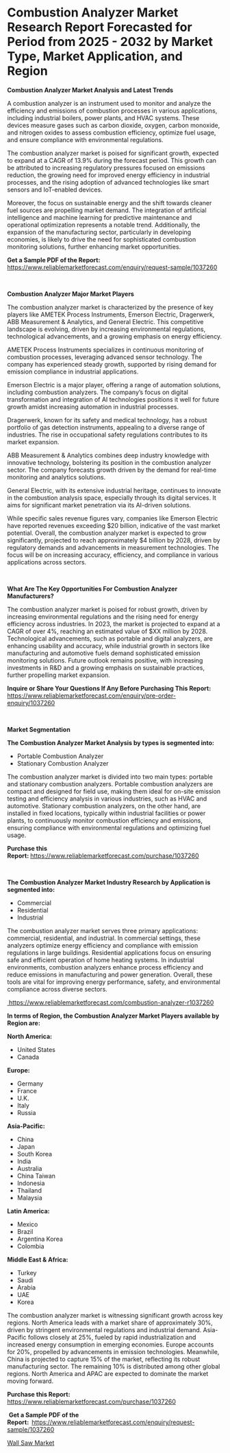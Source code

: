 <p><h1>Combustion Analyzer Market Research Report Forecasted for Period from 2025 -  2032 by Market Type, Market Application, and Region</h1></p><p><strong>Combustion Analyzer Market Analysis and Latest Trends</strong></p>
<p><p>A combustion analyzer is an instrument used to monitor and analyze the efficiency and emissions of combustion processes in various applications, including industrial boilers, power plants, and HVAC systems. These devices measure gases such as carbon dioxide, oxygen, carbon monoxide, and nitrogen oxides to assess combustion efficiency, optimize fuel usage, and ensure compliance with environmental regulations.</p><p>The combustion analyzer market is poised for significant growth, expected to expand at a CAGR of 13.9% during the forecast period. This growth can be attributed to increasing regulatory pressures focused on emissions reduction, the growing need for improved energy efficiency in industrial processes, and the rising adoption of advanced technologies like smart sensors and IoT-enabled devices. </p><p>Moreover, the focus on sustainable energy and the shift towards cleaner fuel sources are propelling market demand. The integration of artificial intelligence and machine learning for predictive maintenance and operational optimization represents a notable trend. Additionally, the expansion of the manufacturing sector, particularly in developing economies, is likely to drive the need for sophisticated combustion monitoring solutions, further enhancing market opportunities.</p></p>
<p><strong>Get a Sample PDF of the Report:&nbsp;</strong> <a href="https://www.reliablemarketforecast.com/enquiry/request-sample/1037260?utm_campaign=1105&utm_medium=2&utm_source=Github&utm_content=ia&utm_term=21022025&utm_id=combustion-analyzer">https://www.reliablemarketforecast.com/enquiry/request-sample/1037260</a></p>
<p>&nbsp;</p>
<p><strong>Combustion Analyzer Major Market Players</strong></p>
<p><p>The combustion analyzer market is characterized by the presence of key players like AMETEK Process Instruments, Emerson Electric, Dragerwerk, ABB Measurement & Analytics, and General Electric. This competitive landscape is evolving, driven by increasing environmental regulations, technological advancements, and a growing emphasis on energy efficiency.</p><p>AMETEK Process Instruments specializes in continuous monitoring of combustion processes, leveraging advanced sensor technology. The company has experienced steady growth, supported by rising demand for emission compliance in industrial applications.</p><p>Emerson Electric is a major player, offering a range of automation solutions, including combustion analyzers. The company’s focus on digital transformation and integration of AI technologies positions it well for future growth amidst increasing automation in industrial processes.</p><p>Dragerwerk, known for its safety and medical technology, has a robust portfolio of gas detection instruments, appealing to a diverse range of industries. The rise in occupational safety regulations contributes to its market expansion.</p><p>ABB Measurement & Analytics combines deep industry knowledge with innovative technology, bolstering its position in the combustion analyzer sector. The company forecasts growth driven by the demand for real-time monitoring and analytics solutions.</p><p>General Electric, with its extensive industrial heritage, continues to innovate in the combustion analysis space, especially through its digital services. It aims for significant market penetration via its AI-driven solutions.</p><p>While specific sales revenue figures vary, companies like Emerson Electric have reported revenues exceeding $20 billion, indicative of the vast market potential. Overall, the combustion analyzer market is expected to grow significantly, projected to reach approximately $4 billion by 2028, driven by regulatory demands and advancements in measurement technologies. The focus will be on increasing accuracy, efficiency, and compliance in various applications across sectors.</p></p>
<p>&nbsp;</p>
<p><strong>What Are The Key Opportunities For Combustion Analyzer Manufacturers?</strong></p>
<p><p>The combustion analyzer market is poised for robust growth, driven by increasing environmental regulations and the rising need for energy efficiency across industries. In 2023, the market is projected to expand at a CAGR of over 4%, reaching an estimated value of $XX million by 2028. Technological advancements, such as portable and digital analyzers, are enhancing usability and accuracy, while industrial growth in sectors like manufacturing and automotive fuels demand sophisticated emission monitoring solutions. Future outlook remains positive, with increasing investments in R&D and a growing emphasis on sustainable practices, further propelling market expansion.</p></p>
<p><strong>Inquire or Share Your Questions If Any Before Purchasing This Report:</strong> <a href="https://www.reliablemarketforecast.com/enquiry/pre-order-enquiry/1037260?utm_campaign=1105&utm_medium=2&utm_source=Github&utm_content=ia&utm_term=21022025&utm_id=combustion-analyzer">https://www.reliablemarketforecast.com/enquiry/pre-order-enquiry/1037260</a></p>
<p>&nbsp;</p>
<p><strong>Market Segmentation</strong></p>
<p><strong>The Combustion Analyzer Market Analysis by types is segmented into:</strong></p>
<p><ul><li>Portable Combustion Analyzer</li><li>Stationary Combustion Analyzer</li></ul></p>
<p><p>The combustion analyzer market is divided into two main types: portable and stationary combustion analyzers. Portable combustion analyzers are compact and designed for field use, making them ideal for on-site emission testing and efficiency analysis in various industries, such as HVAC and automotive. Stationary combustion analyzers, on the other hand, are installed in fixed locations, typically within industrial facilities or power plants, to continuously monitor combustion efficiency and emissions, ensuring compliance with environmental regulations and optimizing fuel usage.</p></p>
<p><strong>Purchase this Report:&nbsp;</strong><a href="https://www.reliablemarketforecast.com/purchase/1037260?utm_campaign=1105&utm_medium=2&utm_source=Github&utm_content=ia&utm_term=21022025&utm_id=combustion-analyzer">https://www.reliablemarketforecast.com/purchase/1037260</a></p>
<p>&nbsp;</p>
<p><strong>The Combustion Analyzer Market Industry Research by Application is segmented into:</strong></p>
<p><ul><li>Commercial</li><li>Residential</li><li>Industrial</li></ul></p>
<p><p>The combustion analyzer market serves three primary applications: commercial, residential, and industrial. In commercial settings, these analyzers optimize energy efficiency and compliance with emission regulations in large buildings. Residential applications focus on ensuring safe and efficient operation of home heating systems. In industrial environments, combustion analyzers enhance process efficiency and reduce emissions in manufacturing and power generation. Overall, these tools are vital for improving energy performance, safety, and environmental compliance across diverse sectors.</p></p>
<p><a href="https://www.reliablemarketforecast.com/combustion-analyzer-r1037260?utm_campaign=1105&utm_medium=2&utm_source=Github&utm_content=ia&utm_term=21022025&utm_id=combustion-analyzer">&nbsp;https://www.reliablemarketforecast.com/combustion-analyzer-r1037260</a></p>
<p><strong>In terms of Region, the Combustion Analyzer Market Players available by Region are:</strong></p>
<p>
    <p> <strong> North America: </strong>
        <ul>
            <li>United States</li>
            <li>Canada</li>
        </ul>
        </p> 
    <p> <strong> Europe: </strong>
        <ul>
            <li>Germany</li>
            <li>France</li>
            <li>U.K.</li>
            <li>Italy</li>
            <li>Russia</li>
        </ul>
        </p> 
    <p> <strong> Asia-Pacific: </strong>
        <ul>
            <li>China</li>
            <li>Japan</li>
            <li>South Korea</li>
            <li>India</li>
            <li>Australia</li>
            <li>China Taiwan</li>
            <li>Indonesia</li>
            <li>Thailand</li>
            <li>Malaysia</li>
        </ul>
        </p> 
    <p> <strong> Latin America: </strong>
        <ul>
            <li>Mexico</li>
            <li>Brazil</li>
            <li>Argentina Korea</li>
            <li>Colombia</li>
        </ul>
        </p> 
    <p> <strong> Middle East & Africa: </strong>
        <ul>
            <li>Turkey</li>
            <li>Saudi</li>
            <li>Arabia</li>
            <li>UAE</li>
            <li>Korea</li>
        </ul>
    </p>
    </p>
<p><p>The combustion analyzer market is witnessing significant growth across key regions. North America leads with a market share of approximately 30%, driven by stringent environmental regulations and industrial demand. Asia-Pacific follows closely at 25%, fueled by rapid industrialization and increased energy consumption in emerging economies. Europe accounts for 20%, propelled by advancements in emission technologies. Meanwhile, China is projected to capture 15% of the market, reflecting its robust manufacturing sector. The remaining 10% is distributed among other global regions. North America and APAC are expected to dominate the market moving forward.</p></p>
<p><strong>Purchase this Report: </strong><a href="https://www.reliablemarketforecast.com/purchase/1037260?utm_campaign=1105&utm_medium=2&utm_source=Github&utm_content=ia&utm_term=21022025&utm_id=combustion-analyzer">https://www.reliablemarketforecast.com/purchase/1037260</a></p>
<p>&nbsp;<strong>Get a Sample PDF of the Report:&nbsp;&nbsp;</strong><a href="https://www.reliablemarketforecast.com/enquiry/request-sample/1037260?utm_campaign=1105&utm_medium=2&utm_source=Github&utm_content=ia&utm_term=21022025&utm_id=combustion-analyzer">https://www.reliablemarketforecast.com/enquiry/request-sample/1037260</a></p>
<p><strong></strong></p>
<p><p><a href="https://github.com/prosalinda88/Market-Research-Report-List-7/blob/main/wall-saw-market.md?utm_campaign=1105&utm_medium=2&utm_source=Github&utm_content=ia&utm_term=21022025&utm_id=combustion-analyzer">Wall Saw Market</a></p></p>